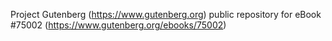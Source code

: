 Project Gutenberg (https://www.gutenberg.org) public repository for
eBook #75002 (https://www.gutenberg.org/ebooks/75002)
